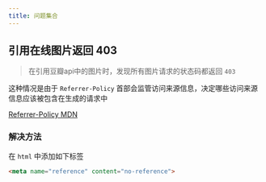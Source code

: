```yaml
---
title: 问题集合
---
```


## 引用在线图片返回 403
> 在引用豆瓣api中的图片时，发现所有图片请求的状态码都返回 `403`

这种情况是由于 `Referrer-Policy` 首部会监管访问来源信息，决定哪些访问来源信息应该被包含在生成的请求中

[Referrer-Policy MDN](https://developer.mozilla.org/zh-CN/docs/Web/HTTP/Headers/Referrer-Policy)

### 解决方法
在 `html` 中添加如下标签
```html
<meta name="reference" content="no-reference">
```